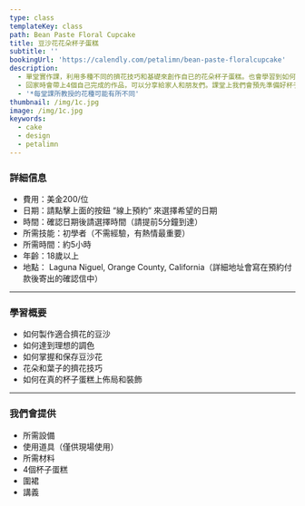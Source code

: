 ```yaml
---
type: class
templateKey: class
path: Bean Paste Floral Cupcake
title: 豆沙花花朵杯子蛋糕
subtitle: ''
bookingUrl: 'https://calendly.com/petalimn/bean-paste-floralcupcake'
description:
  - 單堂實作課，利用多種不同的擠花技巧和基礎來創作自已的花朵杯子蛋糕。也會學習到如何製作適合擠花的豆沙，以及如何完整的裝飾杯子蛋糕。
  - 回家時會帶上4個自己完成的作品，可以分享給家人和朋友們。課堂上我們會預先準備好杯子蛋糕，這樣同學們可以專注在擠花上面喔。
  - '*每堂課所教授的花種可能有所不同'
thumbnail: /img/1c.jpg
image: /img/1c.jpg
keywords:
  - cake
  - design
  - petalimn
---
```

### 詳細信息

* 費用：美金200/位
* 日期：請點擊上面的按鈕 “線上預約” 來選擇希望的日期
* 時間：確認日期後請選擇時間（請提前5分鐘到達）
* 所需技能：初學者（不需經驗，有熱情最重要）
* 所需時間：約5小時
* 年齡：18歲以上
* 地點： Laguna Niguel, Orange County, California（詳細地址會寫在預約付款後寄出的確認信中）

- - -

### 學習概要

* 如何製作適合擠花的豆沙
* 如何達到理想的調色
* 如何掌握和保存豆沙花
* 花朵和葉子的擠花技巧
* 如何在真的杯子蛋糕上佈局和裝飾

- - -

### 我們會提供

* 所需設備
* 使用道具（僅供現場使用）
* 所需材料
* 4個杯子蛋糕
* 圍裙
* 講義
